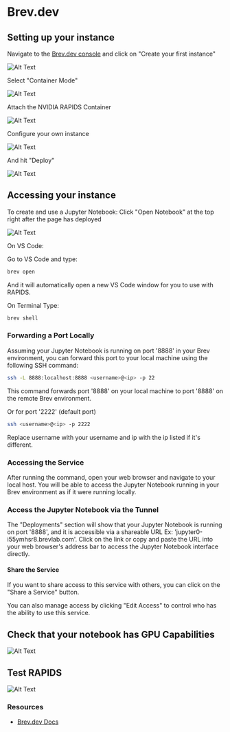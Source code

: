 # Brev.dev

## Setting up your instance

Navigate to the [Brev.dev console](https://console.brev.dev/) and click on "Create your first instance"

![Alt Text](/_static/images/platforms/brev/brev1.png)

Select "Container Mode"

![Alt Text](/_static/images/platforms/brev/brev2.png)

Attach the NVIDIA RAPIDS Container

![Alt Text](/_static/images/platforms/brev/brev3.png)

Configure your own instance

![Alt Text](/_static/images/platforms/brev/brev4.png)

And hit "Deploy"

![Alt Text](/_static/images/platforms/brev/brev5.png)

## Accessing your instance

To create and use a Jupyter Notebook: Click "Open Notebook" at the top right after the page has deployed

![Alt Text](/_static/images/platforms/brev/brev8.png)

On VS Code:

Go to VS Code and type:

```bash
brev open
```

And it will automatically open a new VS Code window for you to use with RAPIDS.

On Terminal
Type:

```bash
brev shell
```

### Forwarding a Port Locally

Assuming your Jupyter Notebook is running on port '8888' in your Brev environment, you can forward this port to your local machine using the following SSH command:

```bash
ssh -L 8888:localhost:8888 <username>@<ip> -p 22
```

This command forwards port '8888' on your local machine to port '8888' on the remote Brev environment.

Or for port '2222' (default port)

```bash
ssh <username>@<ip> -p 2222
```

Replace username with your username and ip with the ip listed if it's different.

### Accessing the Service

After running the command, open your web browser and navigate to your local host. You will be able to access the Jupyter Notebook running in your Brev environment as if it were running locally.

### Access the Jupyter Notebook via the Tunnel

The "Deployments" section will show that your Jupyter Notebook is running on port '8888', and it is accessible via a shareable URL Ex: 'jupyter0-i55ymhsr8.brevlab.com'.
Click on the link or copy and paste the URL into your web browser's address bar to access the Jupyter Notebook interface directly.

#### Share the Service

If you want to share access to this service with others, you can click on the "Share a Service" button.

You can also manage access by clicking "Edit Access" to control who has the ability to use this service.

## Check that your notebook has GPU Capabilities

![Alt Text](/_static/images/platforms/brev/brev6.png)

## Test RAPIDS

![Alt Text](/_static/images/platforms/brev/brev7.png)

### Resources

- [Brev.dev Docs](https://brev.dev/)
